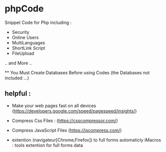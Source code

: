 # phpCode
Snippet Code for Php including :
+ Security
+ Online Users
+ MultiLanguages
+ ShortLink Script
+ FileUpload

.. and More ..

** You Must Create Databases Before using Codes
(the Databases not included ...)

## helpful :
- Make your web pages fast on all devices
(https://developers.google.com/speed/pagespeed/insights/)

- Compress Css Files :
(https://csscompressor.com/)

- Compress JavaScript Files
(https://jscompress.com/)

- extention (navigateur[Chrome;Firefox]) to full forms automaticly
iMacros : tools extention for full forms data

